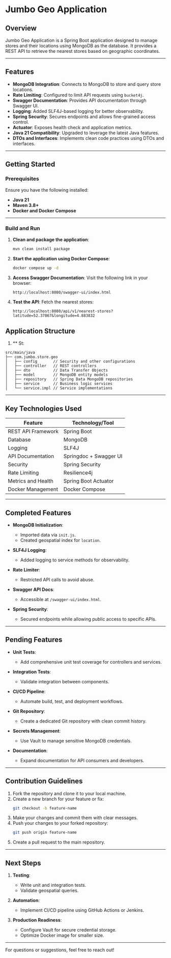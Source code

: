 # Jumbo Geo Application

## Overview

Jumbo Geo Application is a Spring Boot application designed to manage stores and their locations using MongoDB as the database. It provides a REST API to retrieve the nearest stores based on geographic coordinates.

---

## Features

- **MongoDB Integration**: Connects to MongoDB to store and query store locations.
- **Rate Limiting**: Configured to limit API requests using `bucket4j`.
- **Swagger Documentation**: Provides API documentation through Swagger UI.
- **Logging**: Added SLF4J-based logging for better observability.
- **Spring Security**: Secures endpoints and allows fine-grained access control.
- **Actuator**: Exposes health check and application metrics.
- **Java 21 Compatibility**: Upgraded to leverage the latest Java features.
- **DTOs and Interfaces**: Implements clean code practices using DTOs and interfaces.

---

## Getting Started

### Prerequisites

Ensure you have the following installed:

- **Java 21**
- **Maven 3.8+**
- **Docker and Docker Compose**

---

### Build and Run

1. **Clean and package the application**:
    ```sh
    mvn clean install package
    ```

2. **Start the application using Docker Compose**:
    ```sh
    docker compose up -d
    ```

3. **Access Swagger Documentation**:
    Visit the following link in your browser:
    ```
    http://localhost:8080/swagger-ui/index.html
    ```

4. **Test the API**:
    Fetch the nearest stores:
    ```
    http://localhost:8080/api/v1/nearest-stores?latitude=52.37867&longitude=4.883832
    ```


## Application Structure
1. ** St:
‍
```
src/main/java
├── com.jumbo.store.geo
│   ├── config       // Security and other configurations
│   ├── controller   // REST controllers
│   ├── dto          // Data Transfer Objects
│   ├── model        // MongoDB entity models
│   ├── repository   // Spring Data MongoDB repositories
│   ├── service      // Business logic services
│   └── service.impl // Service implementations
```

---

## Key Technologies Used

| Feature            | Technology/Tool         |
|---------------------|-------------------------|
| REST API Framework  | Spring Boot            |
| Database            | MongoDB                |
| Logging             | SLF4J                  |
| API Documentation   | Springdoc + Swagger UI |
| Security            | Spring Security        |
| Rate Limiting       | Resilience4j           |
| Metrics and Health  | Spring Boot Actuator   |
| Docker Management   | Docker Compose         |

---

## Completed Features

- **MongoDB Initialization**:
  - Imported data via `init.js`.
  - Created geospatial index for `location`.

- **SLF4J Logging**:
  - Added logging to service methods for observability.

- **Rate Limiter**:
  - Restricted API calls to avoid abuse.

- **Swagger API Docs**:
  - Accessible at `/swagger-ui/index.html`.

- **Spring Security**:
  - Secured endpoints while allowing public access to specific APIs.

---

## Pending Features

- **Unit Tests**:
  - Add comprehensive unit test coverage for controllers and services.

- **Integration Tests**:
  - Validate integration between components.

- **CI/CD Pipeline**:
  - Automate build, test, and deployment workflows.

- **Git Repository**:
  - Create a dedicated Git repository with clean commit history.

- **Secrets Management**:
  - Use Vault to manage sensitive MongoDB credentials.

- **Documentation**:
  - Expand documentation for API consumers and developers.

---

## Contribution Guidelines

1. Fork the repository and clone it to your local machine.
2. Create a new branch for your feature or fix:
    ```sh
    git checkout -b feature-name
    ```
3. Make your changes and commit them with clear messages.
4. Push your changes to your forked repository:
    ```sh
    git push origin feature-name
    ```
5. Create a pull request to the main repository.

---

## Next Steps

1. **Testing**:
   - Write unit and integration tests.
   - Validate geospatial queries.

2. **Automation**:
   - Implement CI/CD pipeline using GitHub Actions or Jenkins.

3. **Production Readiness**:
   - Configure Vault for secure credential storage.
   - Optimize Docker image for smaller size.

---

For questions or suggestions, feel free to reach out!